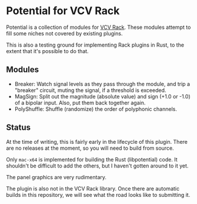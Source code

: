 # Potential for VCV Rack
Potential is a collection of modules for [VCV Rack](https://vcvrack.com/). These modules attempt to fill some niches not covered by existing plugins.

This is also a testing ground for implementing Rack plugins in Rust, to the extent that it's possible to do that.

## Modules
* Breaker: Watch signal levels as they pass through the module, and trip a "breaker" circuit, muting the signal, if a threshold is exceeded.
* MagSign: Split out the magnitude (absolute value) and sign (+1.0 or -1.0) of a bipolar input. Also, put them back together again.
* PolyShuffle: Shuffle (randomize) the order of polyphonic channels.

## Status
At the time of writing, this is fairly early in the lifecycle of this plugin. There are no releases at the moment, so you will need to build from source.

Only `mac-x64` is implemented for building the Rust (libpotential) code. It shouldn't be difficult to add the others, but I haven't gotten around to it yet.

The panel graphics are very rudimentary. 

The plugin is also not in the VCV Rack library. Once there are automatic builds in this repository, we will see what the road looks like to submitting it.
